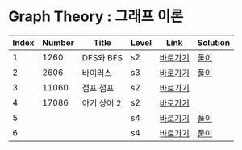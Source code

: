 # Graph Theory : 그래프 이론

| Index | Number | Title            | Level | Link                                              | Solution                                                                            |
| ----- | ------ | ---------------- | ----- | ------------------------------------------------- | ----------------------------------------------------------------------------------- |
| 1     | 1260   | DFS와 BFS             | s2    | [바로가기](https://www.acmicpc.net/problem/1260)  | [풀이](https://github.com/sgn07124/Algorithm/blob/main/Graph%20Theory/1260.md)  |
| 2     | 2606   | 바이러스             | s3    | [바로가기](https://www.acmicpc.net/problem/2606)  | [풀이](https://github.com/sgn07124/Algorithm/blob/main/Graph%20Theory/2606.md)  |
| 3     | 11060   | 점프 점프             | s2    | [바로가기](https://www.acmicpc.net/problem/11060)  |   |
| 4     | 17086   | 아기 상어 2             | s2    | [바로가기](https://www.acmicpc.net/problem/17086)  |   |
| 5     |    |              | s4    | [바로가기]()  | [풀이]()  |
| 6     |    |              | s4    | [바로가기]()  | [풀이]()  |


